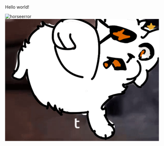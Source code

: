 Hello world!

![horseerror](https://media1.tenor.com/m/k9AiPutwGqAAAAAd/horse.gif)
![caterror](images/bakureal.jpg)

